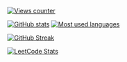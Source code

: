 <!---
nyancat3/nyancat3 is a ✨ special ✨ repository because its `README.md` (this file) appears on your GitHub profile.
You can click the Preview link to take a look at your changes.
--->

[![Views counter](https://komarev.com/ghpvc/?username=nyancat3&color=blueviolet&style=for-the-badge)](https://github.com/antonkomarev/github-profile-views-counter)

[![GitHub stats](https://github-readme-stats-silk-nine-63.vercel.app/api?username=nyancat3&theme=material-palenight&show_icons=true&hide_border=true)](https://github.com/anuraghazra/github-readme-stats)
[![Most used languages](https://github-readme-stats-silk-nine-63.vercel.app/api/top-langs/?username=nyancat3&theme=material-palenight&show_icons=true&hide_border=true&layout=compact&langs_count=10&size_weight=0.5&count_weight=0.5)](https://github.com/anuraghazra/github-readme-stats)

[![GitHub Streak](https://streak-stats.demolab.com/?user=nyancat3&theme=nightowl&hide_border=true)](https://github.com/DenverCoder1/github-readme-streak-stats)

[![LeetCode Stats](https://leetcard.jacoblin.cool/nyancat3?theme=dark&ext=heatmap&hide=ranking,username&animation=false)](https://github.com/JacobLinCool/LeetCode-Stats-Card)
